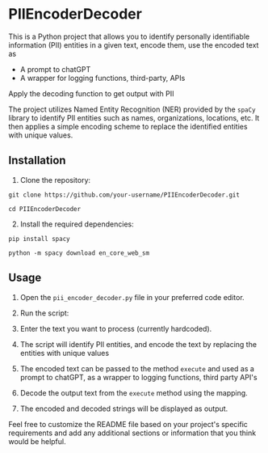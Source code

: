 # PIIEncoderDecoder

This is a Python project that allows you to identify personally identifiable information (PII) entities in a given text, encode them, use the encoded text as 
- A prompt to chatGPT
- A wrapper for logging functions, third-party, APIs

Apply the decoding function to get output with PII

The project utilizes Named Entity Recognition (NER) provided by the `spaCy` library to identify PII entities such as names, organizations, locations, etc. It then applies a simple encoding scheme to replace the identified entities with unique values.

## Installation

1. Clone the repository:

```
git clone https://github.com/your-username/PIIEncoderDecoder.git

cd PIIEncoderDecoder
```


2. Install the required dependencies:

```
pip install spacy

python -m spacy download en_core_web_sm
```


## Usage

1. Open the `pii_encoder_decoder.py` file in your preferred code editor.

2. Run the script:

3. Enter the text you want to process (currently hardcoded).

4. The script will identify PII entities, and encode the text by replacing the entities with unique values

5. The encoded text can be passed to the method `execute` and used as a prompt to chatGPT, as a wrapper to logging functions, third party API's

6. Decode the output text from the `execute` method using the mapping.

7. The encoded and decoded strings will be displayed as output.




Feel free to customize the README file based on your project's specific requirements and add any additional sections or information that you think would be helpful.


